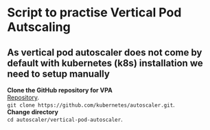 # Script to practise Vertical Pod Autscaling
## As vertical pod autoscaler does not come by default with kubernetes (k8s) installation we need to setup manually
**Clone the GitHub repository for VPA**<br/>
[Repository](https://github.com/kubernetes/autoscaler.git).<br/>
`git clone https://github.com/kubernetes/autoscaler.git`.<br/>
**Change directory**</br>
`cd autoscaler/vertical-pod-autoscaler`.</br>